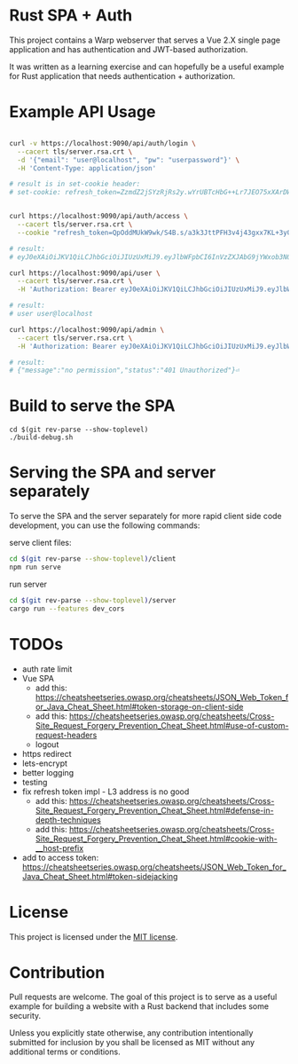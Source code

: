 # Rust SPA + Auth

This project contains a Warp webserver that serves a Vue 2.X single page
application and has authentication and JWT-based authorization.

It was written as a learning exercise and can hopefully be a useful example
for Rust application that needs authentication + authorization.

# Example API Usage

``` sh

curl -v https://localhost:9090/api/auth/login \
  --cacert tls/server.rsa.crt \
  -d '{"email": "user@localhost", "pw": "userpassword"}' \
  -H 'Content-Type: application/json'

# result is in set-cookie header:
# set-cookie: refresh_token=ZzmdZ2jSYzRjRs2y.wYrUBTcHbG++Lr7JEO75xXArDWTNrMb1B6SwDWFFuUPNrA9vBWdfIx9+eBAwAUhpApFTj1eUfV7dlmTHRXAZ7I8RWZMC1iqha67lMjykQ7Wxqw==; Max-Age=2592000; path=/api/auth/access; Secure; HttpOnly; SameSite=Lax;


curl https://localhost:9090/api/auth/access \
  --cacert tls/server.rsa.crt \
  --cookie "refresh_token=QpOddMUkW9wk/S4B.s/a3k3JttPFH3v4j43gxx7KL+3y05Opm1rjiQBV+07z9NXacLv8PeQn6DRDoblFDerGQ9qeUp1TpaNAg5f1cYtLf3t3xnvGkHUDW2TK/mDJr4A=="

# result:
# eyJ0eXAiOiJKV1QiLCJhbGciOiJIUzUxMiJ9.eyJlbWFpbCI6InVzZXJAbG9jYWxob3N0Iiwicm9sZSI6InVzZXIiLCJleHAiOjE2MTY5MjY2NTd9.kj9GR-FPUVmZh2BEvGmbqg6tAz4lsjvLxtcTXOjdDXLwD0KGZ2NrDueuuyJ1Y4z8z98q9VcpDNHYjS4veM2hYw

curl https://localhost:9090/api/user \
  --cacert tls/server.rsa.crt \
  -H 'Authorization: Bearer eyJ0eXAiOiJKV1QiLCJhbGciOiJIUzUxMiJ9.eyJlbWFpbCI6InVzZXJAbG9jYWxob3N0Iiwicm9sZSI6InVzZXIiLCJleHAiOjE2MTcwNjUxMDJ9.imixaRk8YgoEv8Hh33qidty_jGBAo9ewIOd7vWqAjAHiN-MZJOFeSXg25nWx86SW9Pc_QFH_qlFYaSmPG_MfRA'

# result:
# user user@localhost

curl https://localhost:9090/api/admin \
  --cacert tls/server.rsa.crt \
  -H 'Authorization: Bearer eyJ0eXAiOiJKV1QiLCJhbGciOiJIUzUxMiJ9.eyJlbWFpbCI6InVzZXJAbG9jYWxob3N0Iiwicm9sZSI6InVzZXIiLCJleHAiOjE2MTcwNjUxMDJ9.imixaRk8YgoEv8Hh33qidty_jGBAo9ewIOd7vWqAjAHiN-MZJOFeSXg25nWx86SW9Pc_QFH_qlFYaSmPG_MfRA'

# result:
# {"message":"no permission","status":"401 Unauthorized"}⏎

```

# Build to serve the SPA

```
cd $(git rev-parse --show-toplevel)
./build-debug.sh
```

# Serving the SPA and server separately

To serve the SPA and the server separately for more rapid client side code development, you can
use the following commands:

serve client files:
``` sh
cd $(git rev-parse --show-toplevel)/client
npm run serve
```

run server
``` sh
cd $(git rev-parse --show-toplevel)/server
cargo run --features dev_cors
```

# TODOs

- auth rate limit
- Vue SPA
  - add this: https://cheatsheetseries.owasp.org/cheatsheets/JSON_Web_Token_for_Java_Cheat_Sheet.html#token-storage-on-client-side
  - add this: https://cheatsheetseries.owasp.org/cheatsheets/Cross-Site_Request_Forgery_Prevention_Cheat_Sheet.html#use-of-custom-request-headers
  - logout
- https redirect
- lets-encrypt
- better logging
- testing
- fix refresh token impl - L3 address is no good
  - add this: https://cheatsheetseries.owasp.org/cheatsheets/Cross-Site_Request_Forgery_Prevention_Cheat_Sheet.html#defense-in-depth-techniques
  - add this: https://cheatsheetseries.owasp.org/cheatsheets/Cross-Site_Request_Forgery_Prevention_Cheat_Sheet.html#cookie-with-__host-prefix
- add to access token: https://cheatsheetseries.owasp.org/cheatsheets/JSON_Web_Token_for_Java_Cheat_Sheet.html#token-sidejacking

# License

This project is licensed under the [MIT license](LICENSE).

# Contribution

Pull requests are welcome. The goal of this project is to serve as a useful
example for building a website with a Rust backend that includes some security.

Unless you explicitly state otherwise, any contribution intentionally submitted
for inclusion by you shall be licensed as MIT without any additional terms or
conditions.
